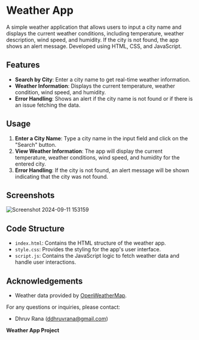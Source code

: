 # Weather App

A simple weather application that allows users to input a city name and displays the current weather conditions, including temperature, weather description, wind speed, and humidity. If the city is not found, the app shows an alert message. Developed using HTML, CSS, and JavaScript.

## Features

- **Search by City**: Enter a city name to get real-time weather information.
- **Weather Information**: Displays the current temperature, weather condition, wind speed, and humidity.
- **Error Handling**: Shows an alert if the city name is not found or if there is an issue fetching the data.

## Usage

1. **Enter a City Name**: Type a city name in the input field and click on the "Search" button.
2. **View Weather Information**: The app will display the current temperature, weather conditions, wind speed, and humidity for the entered city.
3. **Error Handling**: If the city is not found, an alert message will be shown indicating that the city was not found.

## Screenshots
![Screenshot 2024-09-11 153159](https://github.com/user-attachments/assets/3dd26116-2209-47d1-847e-a130dafbfe76)


## Code Structure

- `index.html`: Contains the HTML structure of the weather app.
- `style.css`: Provides the styling for the app's user interface.
- `script.js`: Contains the JavaScript logic to fetch weather data and handle user interactions.


## Acknowledgements

- Weather data provided by [OpenWeatherMap](https://openweathermap.org/).

For any questions or inquiries, please contact:
- Dhruv Rana (ddhruvrana@gmail.com)

**Weather App Project**
